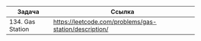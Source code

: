 
| Задача           | Ссылка                                                 |
| ---------------- | ------------------------------------------------------ |
| 134. Gas Station | https://leetcode.com/problems/gas-station/description/ |

